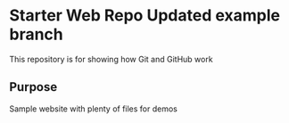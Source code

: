 # Starter Web Repo Updated example branch

This repository is for showing how Git and GitHub work

## Purpose

Sample website with plenty of files for demos
